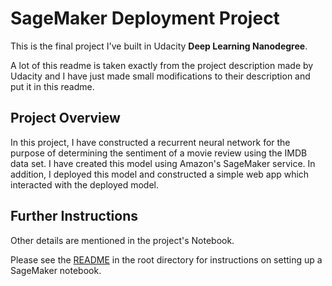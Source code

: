 # SageMaker Deployment Project

This is the final project I've built in Udacity **Deep Learning Nanodegree**.

A lot of this readme is taken exactly from the project description made by Udacity and I have just made small modifications to their description and put it in this readme.

## Project Overview
In this project, I have constructed a recurrent neural network for the purpose of determining the sentiment of a movie review using the IMDB data set. I have created this model using Amazon's SageMaker service. In addition, I deployed this model and constructed a simple web app which interacted with the deployed model.

## Further Instructions

Other details are mentioned in the project's Notebook.

Please see the [README](https://github.com/udacity/sagemaker-deployment/tree/master/README.md) in the root directory for instructions on setting up a SageMaker notebook.

